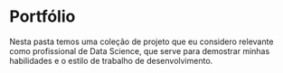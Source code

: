 # Portfólio

Nesta pasta temos uma coleção de projeto que eu considero relevante como profissional de Data Science, que serve para demostrar minhas habilidades e o estilo de trabalho de desenvolvimento. 



[](img/portfolio.jpg)